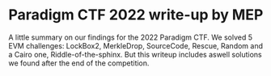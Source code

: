 # Paradigm CTF 2022 write-up by MEP

A little summary on our findings for the 2022 Paradigm CTF.
We solved 5 EVM challenges: LockBox2, MerkleDrop, SourceCode, Rescue, Random and a Cairo one, Riddle-of-the-sphinx.
But this writeup includes aswell solutions we found after the end of the competition.